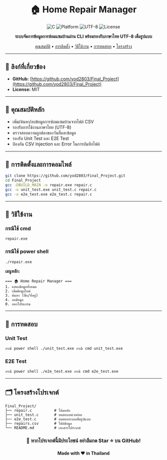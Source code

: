 <div align="center">

# 🏠 Home Repair Manager

![C](https://img.shields.io/badge/Language-C-00599C?style=for-the-badge\&logo=c\&logoColor=white)
![Platform](https://img.shields.io/badge/Platform-Windows-0078D6?style=for-the-badge\&logo=windows\&logoColor=white)
![UTF-8](https://img.shields.io/badge/Encoding-UTF--8-green?style=for-the-badge)
![License](https://img.shields.io/badge/License-MIT-yellow?style=for-the-badge)

**ระบบจัดการข้อมูลการซ่อมแซมบ้านผ่าน CLI พร้อมรองรับภาษาไทย UTF-8 เต็มรูปแบบ**

[คุณสมบัติ](#-คุณสมบัติหลัก) • [การติดตั้ง](#-การติดตั้ง) • [วิธีใช้งาน](#-วิธีใช้งาน) • [การทดสอบ](#-การทดสอบ) • [โครงสร้าง](#-โครงสร้างโปรเจกต์)

</div>

---

## 🔗 ลิงก์ที่เกี่ยวข้อง

* **GitHub:** [https://github.com/yod2803/Final_Project](https://github.com/yod2803/Final_Project)
* **License:** MIT

---

## 🌟 คุณสมบัติหลัก

* เพิ่ม/ค้นหา/ลบข้อมูลการซ่อมแซมบ้านจากไฟล์ CSV
* รองรับการใช้งานภาษาไทย (UTF-8)
* ตรวจสอบความถูกต้องของวันที่และข้อมูล
* รองรับ Unit Test และ E2E Test
* ป้องกัน CSV Injection และ Error ในการบันทึกไฟล์

---

## 🔧 การติดตั้งและการคอมไพล์

```bash
git clone https://github.com/yod2803/Final_Project.git
cd Final_Project
gcc -DBUILD_MAIN -o repair.exe repair.c
gcc -o unit_test.exe unit_test.c repair.c
gcc -o e2e_test.exe e2e_test.c repair.c
```

---

## 🚀 วิธีใช้งาน
### กรณีใช้ cmd 
```bash
repair.exe
```
### กรณีใช้ power shell
```bash
./repair.exe
```


**เมนูหลัก:**

```
=== 🏠 Home Repair Manager ===
1. แสดงข้อมูลทั้งหมด
2. เพิ่มข้อมูลใหม่
3. ค้นหา (ชื่อ/ที่อยู่)
4. ลบข้อมูล
0. ออกโปรแกรม
```

---

## 🧪 การทดสอบ

### Unit Test

```bash
กรณี power shell ./unit_test.exe กรณี cmd unit_test.exe
```

### E2E Test

```bash
กรณี power shell ./e2e_test.exe กรณี cmd e2e_test.exe
```

---

## 🗂️ โครงสร้างโปรเจกต์

```
Final_Project/
├── repair.c          # โค้ดหลัก
├── unit_test.c       # ทดสอบหน่วยย่อย
├── e2e_test.c        # ทดสอบระบบเต็มรูปแบบ
├── repairs.csv       # ไฟล์ข้อมูล
└── README.md         # เอกสารโปรเจกต์
```


<div align="center">

### 🌟 หากโปรเจกต์นี้มีประโยชน์ อย่าลืมกด Star ⭐ บน GitHub!

**Made with ❤️ in Thailand**

</div>
